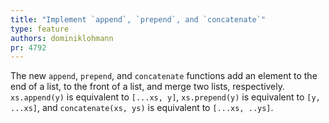 ```yaml
---
title: "Implement `append`, `prepend`, and `concatenate`"
type: feature
authors: dominiklohmann
pr: 4792
---
```


The new `append`, `prepend`, and `concatenate` functions add an element to the
end of a list, to the front of a list, and merge two lists, respectively.
`xs.append(y)` is equivalent to `[...xs, y]`, `xs.prepend(y)` is equivalent to
`[y, ...xs]`, and `concatenate(xs, ys)` is equivalent to `[...xs, ..ys]`.
